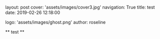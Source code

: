 layout: post
cover: 'assets/images/cover3.jpg'
navigation: True
title: test
date: 2019-02-26 12:18:00
<!-- tags: test content -->
<!-- subclass: 'post tag-test tag-content' -->
logo: 'assets/images/ghost.png'
author: roseline



** test ** 
